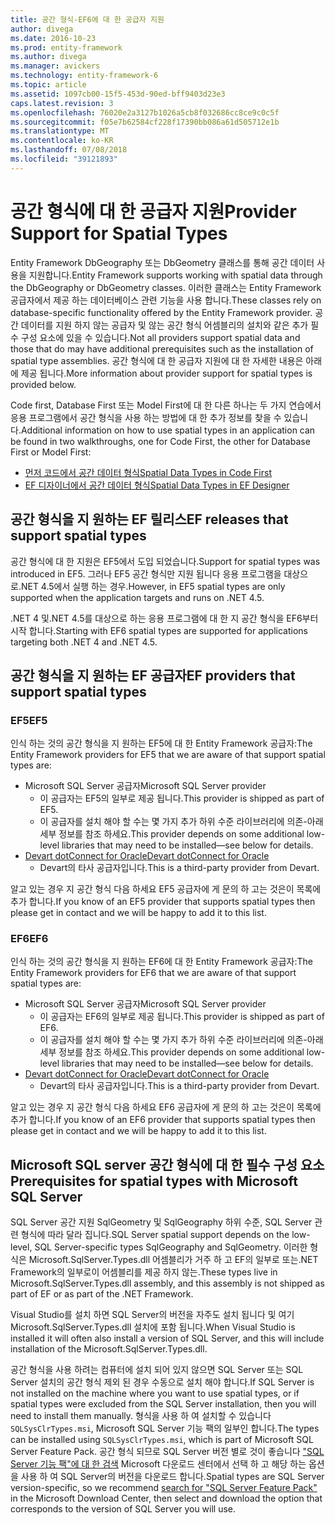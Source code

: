 ```yaml
---
title: 공간 형식-EF6에 대 한 공급자 지원
author: divega
ms.date: 2016-10-23
ms.prod: entity-framework
ms.author: divega
ms.manager: avickers
ms.technology: entity-framework-6
ms.topic: article
ms.assetid: 1097cb00-15f5-453d-90ed-bff9403d23e3
caps.latest.revision: 3
ms.openlocfilehash: 76020e2a3127b1026a5cb8f032686cc8ce9c0c5f
ms.sourcegitcommit: f05e7b62584cf228f17390bb086a61d505712e1b
ms.translationtype: MT
ms.contentlocale: ko-KR
ms.lasthandoff: 07/08/2018
ms.locfileid: "39121893"
---
```

# <a name="provider-support-for-spatial-types"></a><span data-ttu-id="8bdb5-102">공간 형식에 대 한 공급자 지원</span><span class="sxs-lookup"><span data-stu-id="8bdb5-102">Provider Support for Spatial Types</span></span>
<span data-ttu-id="8bdb5-103">Entity Framework DbGeography 또는 DbGeometry 클래스를 통해 공간 데이터 사용을 지원합니다.</span><span class="sxs-lookup"><span data-stu-id="8bdb5-103">Entity Framework supports working with spatial data through the DbGeography or DbGeometry classes.</span></span> <span data-ttu-id="8bdb5-104">이러한 클래스는 Entity Framework 공급자에서 제공 하는 데이터베이스 관련 기능을 사용 합니다.</span><span class="sxs-lookup"><span data-stu-id="8bdb5-104">These classes rely on database-specific functionality offered by the Entity Framework provider.</span></span> <span data-ttu-id="8bdb5-105">공간 데이터를 지원 하지 않는 공급자 및 않는 공간 형식 어셈블리의 설치와 같은 추가 필수 구성 요소에 있을 수 있습니다.</span><span class="sxs-lookup"><span data-stu-id="8bdb5-105">Not all providers support spatial data and those that do may have additional prerequisites such as the installation of spatial type assemblies.</span></span> <span data-ttu-id="8bdb5-106">공간 형식에 대 한 공급자 지원에 대 한 자세한 내용은 아래에 제공 됩니다.</span><span class="sxs-lookup"><span data-stu-id="8bdb5-106">More information about provider support for spatial types is provided below.</span></span>  

<span data-ttu-id="8bdb5-107">Code first, Database First 또는 Model First에 대 한 다른 하나는 두 가지 연습에서 응용 프로그램에서 공간 형식을 사용 하는 방법에 대 한 추가 정보를 찾을 수 있습니다.</span><span class="sxs-lookup"><span data-stu-id="8bdb5-107">Additional information on how to use spatial types in an application can be found in two walkthroughs, one for Code First, the other for Database First or Model First:</span></span>  

- [<span data-ttu-id="8bdb5-108">먼저 코드에서 공간 데이터 형식</span><span class="sxs-lookup"><span data-stu-id="8bdb5-108">Spatial Data Types in Code First</span></span>](~/ef6/modeling/code-first/data-types/spatial.md)  
- [<span data-ttu-id="8bdb5-109">EF 디자이너에서 공간 데이터 형식</span><span class="sxs-lookup"><span data-stu-id="8bdb5-109">Spatial Data Types in EF Designer</span></span>](~/ef6/modeling/designer/data-types/spatial.md)  

## <a name="ef-releases-that-support-spatial-types"></a><span data-ttu-id="8bdb5-110">공간 형식을 지 원하는 EF 릴리스</span><span class="sxs-lookup"><span data-stu-id="8bdb5-110">EF releases that support spatial types</span></span>  

<span data-ttu-id="8bdb5-111">공간 형식에 대 한 지원은 EF5에서 도입 되었습니다.</span><span class="sxs-lookup"><span data-stu-id="8bdb5-111">Support for spatial types was introduced in EF5.</span></span> <span data-ttu-id="8bdb5-112">그러나 EF5 공간 형식만 지원 됩니다 응용 프로그램을 대상으로.NET 4.5에서 실행 하는 경우.</span><span class="sxs-lookup"><span data-stu-id="8bdb5-112">However, in EF5 spatial types are only supported when the application targets and runs on .NET 4.5.</span></span>  

<span data-ttu-id="8bdb5-113">.NET 4 및.NET 4.5를 대상으로 하는 응용 프로그램에 대 한 지 공간 형식을 EF6부터 시작 합니다.</span><span class="sxs-lookup"><span data-stu-id="8bdb5-113">Starting with EF6 spatial types are supported for applications targeting both .NET 4 and .NET 4.5.</span></span>  

## <a name="ef-providers-that-support-spatial-types"></a><span data-ttu-id="8bdb5-114">공간 형식을 지 원하는 EF 공급자</span><span class="sxs-lookup"><span data-stu-id="8bdb5-114">EF providers that support spatial types</span></span>  

### <a name="ef5"></a><span data-ttu-id="8bdb5-115">EF5</span><span class="sxs-lookup"><span data-stu-id="8bdb5-115">EF5</span></span>  

<span data-ttu-id="8bdb5-116">인식 하는 것의 공간 형식을 지 원하는 EF5에 대 한 Entity Framework 공급자:</span><span class="sxs-lookup"><span data-stu-id="8bdb5-116">The Entity Framework providers for EF5 that we are aware of that support spatial types are:</span></span>  

- <span data-ttu-id="8bdb5-117">Microsoft SQL Server 공급자</span><span class="sxs-lookup"><span data-stu-id="8bdb5-117">Microsoft SQL Server provider</span></span>  
    - <span data-ttu-id="8bdb5-118">이 공급자는 EF5의 일부로 제공 됩니다.</span><span class="sxs-lookup"><span data-stu-id="8bdb5-118">This provider is shipped as part of EF5.</span></span>  
    - <span data-ttu-id="8bdb5-119">이 공급자를 설치 해야 할 수는 몇 가지 추가 하위 수준 라이브러리에 의존-아래 세부 정보를 참조 하세요.</span><span class="sxs-lookup"><span data-stu-id="8bdb5-119">This provider depends on some additional low-level libraries that may need to be installed—see below for details.</span></span>  
- [<span data-ttu-id="8bdb5-120">Devart dotConnect for Oracle</span><span class="sxs-lookup"><span data-stu-id="8bdb5-120">Devart dotConnect for Oracle</span></span>](http://www.devart.com/dotconnect/oracle/)  
    - <span data-ttu-id="8bdb5-121">Devart의 타사 공급자입니다.</span><span class="sxs-lookup"><span data-stu-id="8bdb5-121">This is a third-party provider from Devart.</span></span>  

<span data-ttu-id="8bdb5-122">알고 있는 경우 지 공간 형식 다음 하세요 EF5 공급자에 게 문의 하 고는 것은이 목록에 추가 합니다.</span><span class="sxs-lookup"><span data-stu-id="8bdb5-122">If you know of an EF5 provider that supports spatial types then please get in contact and we will be happy to add it to this list.</span></span>  

### <a name="ef6"></a><span data-ttu-id="8bdb5-123">EF6</span><span class="sxs-lookup"><span data-stu-id="8bdb5-123">EF6</span></span>  

<span data-ttu-id="8bdb5-124">인식 하는 것의 공간 형식을 지 원하는 EF6에 대 한 Entity Framework 공급자:</span><span class="sxs-lookup"><span data-stu-id="8bdb5-124">The Entity Framework providers for EF6 that we are aware of that support spatial types are:</span></span>  

- <span data-ttu-id="8bdb5-125">Microsoft SQL Server 공급자</span><span class="sxs-lookup"><span data-stu-id="8bdb5-125">Microsoft SQL Server provider</span></span>  
    - <span data-ttu-id="8bdb5-126">이 공급자는 EF6의 일부로 제공 됩니다.</span><span class="sxs-lookup"><span data-stu-id="8bdb5-126">This provider is shipped as part of EF6.</span></span>  
    - <span data-ttu-id="8bdb5-127">이 공급자를 설치 해야 할 수는 몇 가지 추가 하위 수준 라이브러리에 의존-아래 세부 정보를 참조 하세요.</span><span class="sxs-lookup"><span data-stu-id="8bdb5-127">This provider depends on some additional low-level libraries that may need to be installed—see below for details.</span></span>  
- [<span data-ttu-id="8bdb5-128">Devart dotConnect for Oracle</span><span class="sxs-lookup"><span data-stu-id="8bdb5-128">Devart dotConnect for Oracle</span></span>](http://www.devart.com/dotconnect/oracle/)  
    - <span data-ttu-id="8bdb5-129">Devart의 타사 공급자입니다.</span><span class="sxs-lookup"><span data-stu-id="8bdb5-129">This is a third-party provider from Devart.</span></span>  

<span data-ttu-id="8bdb5-130">알고 있는 경우 지 공간 형식 다음 하세요 EF6 공급자에 게 문의 하 고는 것은이 목록에 추가 합니다.</span><span class="sxs-lookup"><span data-stu-id="8bdb5-130">If you know of an EF6 provider that supports spatial types then please get in contact and we will be happy to add it to this list.</span></span>  

## <a name="prerequisites-for-spatial-types-with-microsoft-sql-server"></a><span data-ttu-id="8bdb5-131">Microsoft SQL server 공간 형식에 대 한 필수 구성 요소</span><span class="sxs-lookup"><span data-stu-id="8bdb5-131">Prerequisites for spatial types with Microsoft SQL Server</span></span>  

<span data-ttu-id="8bdb5-132">SQL Server 공간 지원 SqlGeometry 및 SqlGeography 하위 수준, SQL Server 관련 형식에 따라 달라 집니다.</span><span class="sxs-lookup"><span data-stu-id="8bdb5-132">SQL Server spatial support depends on the low-level, SQL Server-specific types SqlGeography and SqlGeometry.</span></span> <span data-ttu-id="8bdb5-133">이러한 형식은 Microsoft.SqlServer.Types.dll 어셈블리가 거주 하 고 EF의 일부로 또는.NET Framework의 일부로이 어셈블리를 제공 하지 않는.</span><span class="sxs-lookup"><span data-stu-id="8bdb5-133">These types live in Microsoft.SqlServer.Types.dll assembly, and this assembly is not shipped as part of EF or as part of the .NET Framework.</span></span>  

<span data-ttu-id="8bdb5-134">Visual Studio를 설치 하면 SQL Server의 버전을 자주도 설치 됩니다 및 여기 Microsoft.SqlServer.Types.dll 설치에 포함 됩니다.</span><span class="sxs-lookup"><span data-stu-id="8bdb5-134">When Visual Studio is installed it will often also install a version of SQL Server, and this will include installation of the Microsoft.SqlServer.Types.dll.</span></span>  

<span data-ttu-id="8bdb5-135">공간 형식을 사용 하려는 컴퓨터에 설치 되어 있지 않으면 SQL Server 또는 SQL Server 설치의 공간 형식 제외 된 경우 수동으로 설치 해야 합니다.</span><span class="sxs-lookup"><span data-stu-id="8bdb5-135">If SQL Server is not installed on the machine where you want to use spatial types, or if spatial types were excluded from the SQL Server installation, then you will need to install them manually.</span></span> <span data-ttu-id="8bdb5-136">형식을 사용 하 여 설치할 수 있습니다 `SQLSysClrTypes.msi`, Microsoft SQL Server 기능 팩의 일부인 합니다.</span><span class="sxs-lookup"><span data-stu-id="8bdb5-136">The types can be installed using `SQLSysClrTypes.msi`, which is part of Microsoft SQL Server Feature Pack.</span></span> <span data-ttu-id="8bdb5-137">공간 형식 되므로 SQL Server 버전 별로 것이 좋습니다 ["SQL Server 기능 팩"에 대 한 검색](https://www.microsoft.com/en-us/search/result.aspx?q=sql+server+feature+pack) Microsoft 다운로드 센터에서 선택 하 고 해당 하는 옵션을 사용 하 여 SQL Server의 버전을 다운로드 합니다.</span><span class="sxs-lookup"><span data-stu-id="8bdb5-137">Spatial types are SQL Server version-specific, so we recommend [search for "SQL Server Feature Pack"](https://www.microsoft.com/en-us/search/result.aspx?q=sql+server+feature+pack) in the Microsoft Download Center, then select and download the option that corresponds to the version of SQL Server you will use.</span></span>
